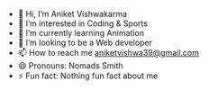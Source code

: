 - 👋 Hi, I’m Aniket Vishwakarma 
- 👀 I’m interested in Coding & Sports 
- 🌱 I’m currently learning Animation 
- 💞️ I’m looking to be a Web developer 
- 📫 How to reach me aniketvishwa39@gmail.com
- 😄 Pronouns: Nomads Smith 
- ⚡ Fun fact: Nothing fun fact about me 

<!---
aniketvishwakarma39/aniketvishwakarma39 is a ✨ special ✨ repository because its `README.md` (this file) appears on your GitHub profile.
You can click the Preview link to take a look at your changes.
--->
